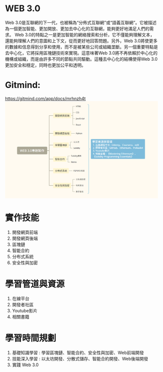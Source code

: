 # WEB 3.0
Web 3.0是互聯網的下一代，也被稱為“分佈式互聯網”或“語義互聯網”。它被描述為一個更加智能、更加開放、更加去中心化的互聯網，能夠更好地滿足人們的需求。
Web 3.0的特點之一是更加智能的網絡搜索和分析，它不僅能夠理解文本，還能夠理解人們的意圖和上下文，從而更好地回答問題。另外，Web 3.0將使更多的數據和信息得到分享和使用，而不是被某些公司或組織垄斷。另一個重要特點是去中心化，它將採用區塊鏈技術來實現。這意味著Web 3.0將不再依賴於中心化的機構或組織，而是由許多不同的節點共同驅動。這種去中心化的結構使得Web 3.0更加安全和穩定，同時也更加公平和透明。
# Gitmind: 
https://gitmind.com/app/docs/mrhnzh4t
![image](https://github.com/chihsuanyi/SAD/blob/main/gitmind.png)

# 實作技能
1. 開發網頁前端
2. 開發網頁後端
2. 區塊鏈
3. 智能合約
4. 分布式系統
5. 安全性與加密
# 學習管道與資源
1. 在線平台
2. 開發者社區
3. Youtube影片
4. 相關書籍
# 學習時間規劃
1. 基礎知識學習 : 學習區塊鏈、智能合約、安全性與加密、Web前端開發
2. 技能深入學習 : 以太坊開發、分散式儲存、智能合約開發、Web後端開發
3. 實踐 Web 3.0
